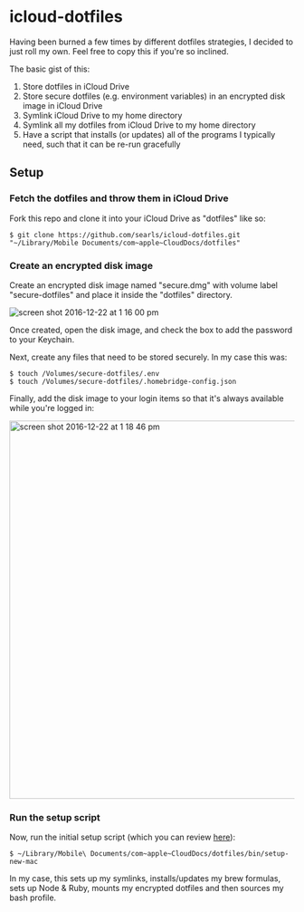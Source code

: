 # icloud-dotfiles

Having been burned a few times by different dotfiles strategies, I decided to
just roll my own. Feel free to copy this if you're so inclined.

The basic gist of this:

1. Store dotfiles in iCloud Drive
2. Store secure dotfiles (e.g. environment variables) in an encrypted disk image
   in iCloud Drive
3. Symlink iCloud Drive to my home directory
4. Symlink all my dotfiles from iCloud Drive to my home directory
5. Have a script that installs (or updates) all of the programs I
   typically need, such that it can be re-run gracefully

## Setup

### Fetch the dotfiles and throw them in iCloud Drive

Fork this repo and clone it into your iCloud Drive as "dotfiles" like so:

```
$ git clone https://github.com/searls/icloud-dotfiles.git "~/Library/Mobile Documents/com~apple~CloudDocs/dotfiles"
```

### Create an encrypted disk image

Create an encrypted disk image named "secure.dmg" with volume label
"secure-dotfiles" and place it inside the "dotfiles" directory.

![screen shot 2016-12-22 at 1 16 00 pm](https://cloud.githubusercontent.com/assets/79303/21435652/eff8ddcc-c848-11e6-9214-e010f718a24f.png)

Once created, open the disk image, and check the box to add the password to your
Keychain.

Next, create any files that need to be stored securely. In my case this was:

```
$ touch /Volumes/secure-dotfiles/.env
$ touch /Volumes/secure-dotfiles/.homebridge-config.json
```

Finally, add the disk image to your login items so that it's always available
while you're logged in:

<img width="668" alt="screen shot 2016-12-22 at 1 18 46 pm" src="https://cloud.githubusercontent.com/assets/79303/21435696/2f2621a8-c849-11e6-991a-cda9edff1c9c.png">

### Run the setup script

Now, run the initial setup script (which you can review
[here](https://github.com/searls/icloud-dotfiles/blob/master/bin/setup-new-mac)):

```
$ ~/Library/Mobile\ Documents/com~apple~CloudDocs/dotfiles/bin/setup-new-mac
```

In my case, this sets up my symlinks, installs/updates my brew formulas,
sets up Node & Ruby, mounts my encrypted dotfiles and then sources my bash
profile.

